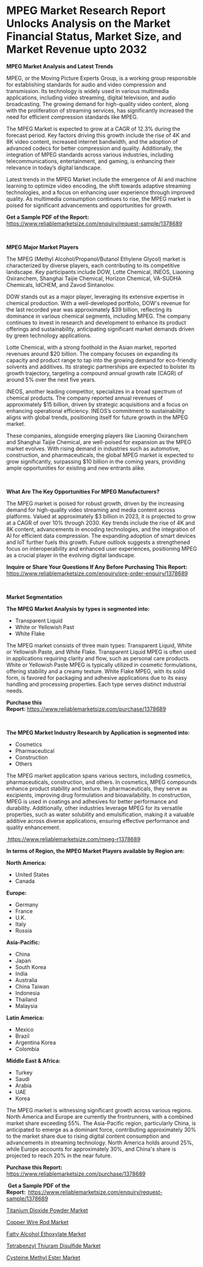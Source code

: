 <p><h1>MPEG Market Research Report Unlocks Analysis on the Market Financial Status, Market Size, and Market Revenue upto 2032</h1></p><p><strong>MPEG Market Analysis and Latest Trends</strong></p>
<p><p>MPEG, or the Moving Picture Experts Group, is a working group responsible for establishing standards for audio and video compression and transmission. Its technology is widely used in various multimedia applications, including video streaming, digital television, and audio broadcasting. The growing demand for high-quality video content, along with the proliferation of streaming services, has significantly increased the need for efficient compression standards like MPEG.</p><p>The MPEG Market is expected to grow at a CAGR of 12.3% during the forecast period. Key factors driving this growth include the rise of 4K and 8K video content, increased internet bandwidth, and the adoption of advanced codecs for better compression and quality. Additionally, the integration of MPEG standards across various industries, including telecommunications, entertainment, and gaming, is enhancing their relevance in today’s digital landscape.</p><p>Latest trends in the MPEG Market include the emergence of AI and machine learning to optimize video encoding, the shift towards adaptive streaming technologies, and a focus on enhancing user experience through improved quality. As multimedia consumption continues to rise, the MPEG market is poised for significant advancements and opportunities for growth.</p></p>
<p><strong>Get a Sample PDF of the Report:&nbsp;</strong> <a href="https://www.reliablemarketsize.com/enquiry/request-sample/1378689?utm_campaign=2008&utm_medium=2&utm_source=Github&utm_content=ia&utm_term=31032025&utm_id=mpeg">https://www.reliablemarketsize.com/enquiry/request-sample/1378689</a></p>
<p>&nbsp;</p>
<p><strong>MPEG Major Market Players</strong></p>
<p><p>The MPEG (Methyl Alcohol/Propanol/Butanol Ethylene Glycol) market is characterized by diverse players, each contributing to its competitive landscape. Key participants include DOW, Lotte Chemical, INEOS, Liaoning Oxiranchem, Shanghai Taijie Chemical, Horizon Chemical, VA-SUDHA Chemicals, IdCHEM, and Zavod Sintanolov. </p><p>DOW stands out as a major player, leveraging its extensive expertise in chemical production. With a well-developed portfolio, DOW's revenue for the last recorded year was approximately $39 billion, reflecting its dominance in various chemical segments, including MPEG. The company continues to invest in research and development to enhance its product offerings and sustainability, anticipating significant market demands driven by green technology applications.</p><p>Lotte Chemical, with a strong foothold in the Asian market, reported revenues around $20 billion. The company focuses on expanding its capacity and product range to tap into the growing demand for eco-friendly solvents and additives. Its strategic partnerships are expected to bolster its growth trajectory, targeting a compound annual growth rate (CAGR) of around 5% over the next five years.</p><p>INEOS, another leading competitor, specializes in a broad spectrum of chemical products. The company reported annual revenues of approximately $15 billion, driven by strategic acquisitions and a focus on enhancing operational efficiency. INEOS’s commitment to sustainability aligns with global trends, positioning itself for future growth in the MPEG market.</p><p>These companies, alongside emerging players like Liaoning Oxiranchem and Shanghai Taijie Chemical, are well-poised for expansion as the MPEG market evolves. With rising demand in industries such as automotive, construction, and pharmaceuticals, the global MPEG market is expected to grow significantly, surpassing $10 billion in the coming years, providing ample opportunities for existing and new entrants alike.</p></p>
<p>&nbsp;</p>
<p><strong>What Are The Key Opportunities For MPEG Manufacturers?</strong></p>
<p><p>The MPEG market is poised for robust growth, driven by the increasing demand for high-quality video streaming and media content across platforms. Valued at approximately $3 billion in 2023, it is projected to grow at a CAGR of over 10% through 2030. Key trends include the rise of 4K and 8K content, advancements in encoding technologies, and the integration of AI for efficient data compression. The expanding adoption of smart devices and IoT further fuels this growth. Future outlook suggests a strengthened focus on interoperability and enhanced user experiences, positioning MPEG as a crucial player in the evolving digital landscape.</p></p>
<p><strong>Inquire or Share Your Questions If Any Before Purchasing This Report:</strong> <a href="https://www.reliablemarketsize.com/enquiry/pre-order-enquiry/1378689?utm_campaign=2008&utm_medium=2&utm_source=Github&utm_content=ia&utm_term=31032025&utm_id=mpeg">https://www.reliablemarketsize.com/enquiry/pre-order-enquiry/1378689</a></p>
<p>&nbsp;</p>
<p><strong>Market Segmentation</strong></p>
<p><strong>The MPEG Market Analysis by types is segmented into:</strong></p>
<p><ul><li>Transparent Liquid</li><li>White or Yellowish Past</li><li>White Flake</li></ul></p>
<p><p>The MPEG market consists of three main types: Transparent Liquid, White or Yellowish Paste, and White Flake. Transparent Liquid MPEG is often used in applications requiring clarity and flow, such as personal care products. White or Yellowish Paste MPEG is typically utilized in cosmetic formulations, offering stability and a creamy texture. White Flake MPEG, with its solid form, is favored for packaging and adhesive applications due to its easy handling and processing properties. Each type serves distinct industrial needs.</p></p>
<p><strong>Purchase this Report:&nbsp;</strong><a href="https://www.reliablemarketsize.com/purchase/1378689?utm_campaign=2008&utm_medium=2&utm_source=Github&utm_content=ia&utm_term=31032025&utm_id=mpeg">https://www.reliablemarketsize.com/purchase/1378689</a></p>
<p>&nbsp;</p>
<p><strong>The MPEG Market Industry Research by Application is segmented into:</strong></p>
<p><ul><li>Cosmetics</li><li>Pharmaceutical</li><li>Construction</li><li>Others</li></ul></p>
<p><p>The MPEG market application spans various sectors, including cosmetics, pharmaceuticals, construction, and others. In cosmetics, MPEG compounds enhance product stability and texture. In pharmaceuticals, they serve as excipients, improving drug formulation and bioavailability. In construction, MPEG is used in coatings and adhesives for better performance and durability. Additionally, other industries leverage MPEG for its versatile properties, such as water solubility and emulsification, making it a valuable additive across diverse applications, ensuring effective performance and quality enhancement.</p></p>
<p><a href="https://www.reliablemarketsize.com/mpeg-r1378689?utm_campaign=2008&utm_medium=2&utm_source=Github&utm_content=ia&utm_term=31032025&utm_id=mpeg">&nbsp;https://www.reliablemarketsize.com/mpeg-r1378689</a></p>
<p><strong>In terms of Region, the MPEG Market Players available by Region are:</strong></p>
<p>
    <p> <strong> North America: </strong>
        <ul>
            <li>United States</li>
            <li>Canada</li>
        </ul>
        </p> 
    <p> <strong> Europe: </strong>
        <ul>
            <li>Germany</li>
            <li>France</li>
            <li>U.K.</li>
            <li>Italy</li>
            <li>Russia</li>
        </ul>
        </p> 
    <p> <strong> Asia-Pacific: </strong>
        <ul>
            <li>China</li>
            <li>Japan</li>
            <li>South Korea</li>
            <li>India</li>
            <li>Australia</li>
            <li>China Taiwan</li>
            <li>Indonesia</li>
            <li>Thailand</li>
            <li>Malaysia</li>
        </ul>
        </p> 
    <p> <strong> Latin America: </strong>
        <ul>
            <li>Mexico</li>
            <li>Brazil</li>
            <li>Argentina Korea</li>
            <li>Colombia</li>
        </ul>
        </p> 
    <p> <strong> Middle East & Africa: </strong>
        <ul>
            <li>Turkey</li>
            <li>Saudi</li>
            <li>Arabia</li>
            <li>UAE</li>
            <li>Korea</li>
        </ul>
    </p>
    </p>
<p><p>The MPEG market is witnessing significant growth across various regions. North America and Europe are currently the frontrunners, with a combined market share exceeding 55%. The Asia-Pacific region, particularly China, is anticipated to emerge as a dominant force, contributing approximately 30% to the market share due to rising digital content consumption and advancements in streaming technology. North America holds around 25%, while Europe accounts for approximately 30%, and China's share is projected to reach 20% in the near future.</p></p>
<p><strong>Purchase this Report: </strong><a href="https://www.reliablemarketsize.com/purchase/1378689?utm_campaign=2008&utm_medium=2&utm_source=Github&utm_content=ia&utm_term=31032025&utm_id=mpeg">https://www.reliablemarketsize.com/purchase/1378689</a></p>
<p>&nbsp;<strong>Get a Sample PDF of the Report:&nbsp;&nbsp;</strong><a href="https://www.reliablemarketsize.com/enquiry/request-sample/1378689?utm_campaign=2008&utm_medium=2&utm_source=Github&utm_content=ia&utm_term=31032025&utm_id=mpeg">https://www.reliablemarketsize.com/enquiry/request-sample/1378689</a></p>
<p><strong></strong></p>
<p><p><a href="https://github.com/rempemelon5k/Market-Research-Report-List-1/blob/main/titanium-dioxide-powder-market.md?utm_campaign=2008&utm_medium=2&utm_source=Github&utm_content=ia&utm_term=31032025&utm_id=mpeg">Titanium Dioxide Powder Market</a></p><p><a href="https://github.com/yardemuongz5/Market-Research-Report-List-1/blob/main/copper-wire-rod-market.md?utm_campaign=2008&utm_medium=2&utm_source=Github&utm_content=ia&utm_term=31032025&utm_id=mpeg">Copper Wire Rod Market</a></p><p><a href="https://github.com/balbajagatr1/Market-Research-Report-List-1/blob/main/fatty-alcohol-ethoxylate-market.md?utm_campaign=2008&utm_medium=2&utm_source=Github&utm_content=ia&utm_term=31032025&utm_id=mpeg">Fatty Alcohol Ethoxylate Market</a></p><p><a href="https://github.com/ftnlewins/Market-Research-Report-List-1/blob/main/tetrabenzyl-thiuram-disulfide-market.md?utm_campaign=2008&utm_medium=2&utm_source=Github&utm_content=ia&utm_term=31032025&utm_id=mpeg">Tetrabenzyl Thiuram Disulfide Market</a></p><p><a href="https://github.com/idranalexie/Market-Research-Report-List-1/blob/main/cysteine-methyl-ester-market.md?utm_campaign=2008&utm_medium=2&utm_source=Github&utm_content=ia&utm_term=31032025&utm_id=mpeg">Cysteine Methyl Ester Market</a></p></p>